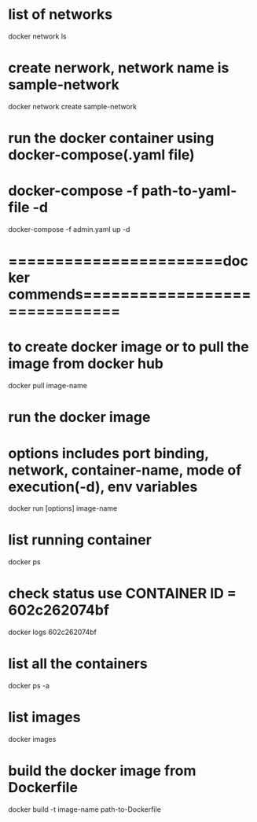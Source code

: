 # list of networks
docker network ls

# create nerwork, network name is sample-network
docker network create sample-network

# run the docker container using docker-compose(.yaml file)
# docker-compose -f path-to-yaml-file -d 
docker-compose -f admin.yaml up -d


# =======================docker commends==============================
# to create docker image or to pull the image from docker hub
docker pull image-name

# run the docker image  
# options includes port binding, network, container-name, mode of execution(-d), env variables
docker run [options] image-name

# list running container
docker ps 

# check status use CONTAINER ID = 602c262074bf
docker logs 602c262074bf

# list all the containers
docker ps -a

# list images
docker images

# build the docker image from Dockerfile
docker build -t image-name path-to-Dockerfile

